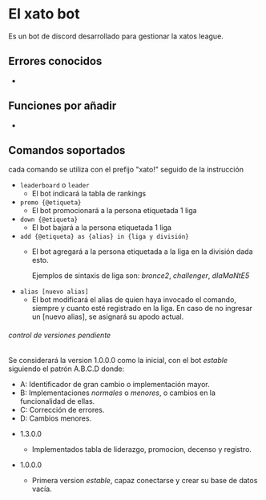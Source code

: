 # El xato bot

Es un bot de discord desarrollado para gestionar la xatos league.

## Errores conocidos

*

## Funciones por añadir

*

## Comandos soportados

cada comando se utiliza con el prefijo "xato!" seguido de la instrucción

* `leaderboard` o `leader`
  * El bot indicará la tabla de rankings
* `promo {@etiqueta}`
  * El bot promocionará a la persona etiquetada 1 liga
* `down {@etiqueta}`
  * El bot bajará a la persona etiquetada 1 liga
* `add {@etiqueta} as {alias} in {liga y división}`
  * El bot agregará a la persona etiquetada a la liga en la división dada esto.

    Ejemplos de sintaxis de liga son: _bronce2_, _challenger_, _dIaMaNtE5_
* `alias [nuevo alias]`
  * El bot modificará el alias de quien haya invocado el comando, siempre y cuanto esté registrado en la liga. En caso
    de no ingresar un [nuevo alias], se asignará su apodo actual.

###### _control de versiones pendiente_

Se considerará la version 1.0.0.0 como la inicial, con el bot _estable_ siguiendo el patrón A.B.C.D donde:

- A: Identificador de gran cambio o implementación mayor.
- B: Implementaciones _normales_ o _menores_, o cambios en la funcionalidad de ellas.
- C: Corrección de errores.
- D: Cambios menores.

* 1.3.0.0
  * Implementados tabla de liderazgo, promocion, decenso y registro.

* 1.0.0.0
  * Primera version _estable_, capaz conectarse y crear su base de datos vacía.
